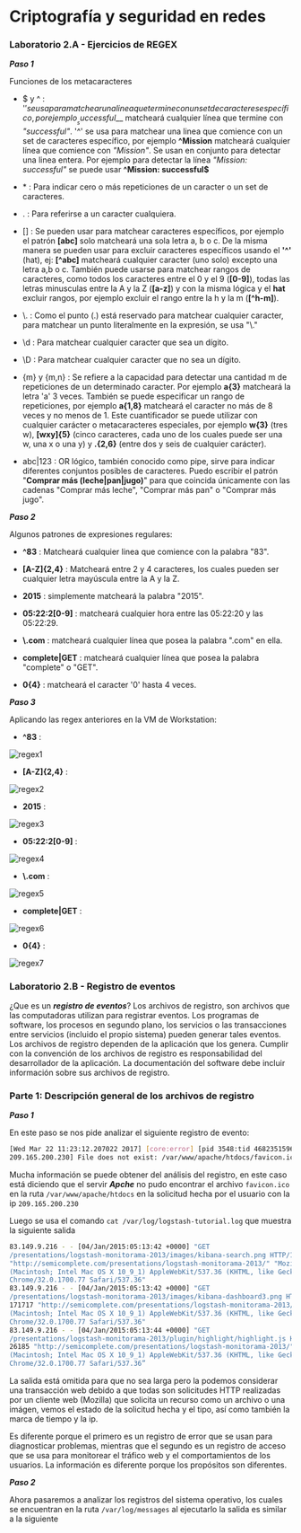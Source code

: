 # Criptografía y seguridad en redes

### Laboratorio 2.A - Ejercicios de REGEX

*__Paso 1__*

Funciones de los metacaracteres

- \$ y ^ : '$' se usa para matchear una linea que termine con un set de caracteres específico, por ejemplo __successful$__ matcheará cualquier línea que termine con _"successful"_. '^' se usa para matchear una linea que comience con un set de caracteres específico, por ejemplo __^Mission__ matcheará cualquier línea que comience con _"Mission"_. Se usan en conjunto para detectar una linea entera. Por ejemplo para detectar la línea _"Mission: successful"_ se puede usar __^Mission: successful\$__

- \* : Para indicar cero o más repeticiones de un caracter o un set de caracteres.

- . : Para referirse a un caracter cualquiera.

- [] : Se pueden usar para matchear caracteres específicos, por ejemplo el patrón __[abc]__ solo matcheará una sola letra a, b o c. De la misma manera se pueden usar para excluir caracteres específicos usando el __'^'__ (hat), ej: __[^abc]__ matcheará cualquier caracter (uno solo) excepto una letra a,b o c. También puede usarse para matchear rangos de caracteres, como todos los caracteres entre el 0 y el 9 (__[0-9]__), todas las letras minusculas entre la A y la Z (__[a-z]__) y con la misma lógica y el __hat__ excluir rangos, por ejemplo excluir el rango entre la h y la m (__[^h-m]__).

- \\. : Como el punto (.) está reservado para matchear cualquier caracter, para matchear un punto literalmente en la expresión, se usa "\\."

- \\d : Para matchear cualquier caracter que sea un dígito.

- \\D : Para matchear cualquier caracter que no sea un dígito.

- {m} y {m,n} : Se refiere a la capacidad para detectar una cantidad m de repeticiones de un determinado caracter. Por ejemplo __a{3}__ matcheará la letra 'a' 3 veces. También se puede especificar un rango de repeticiones, por ejemplo __a{1,8}__ matcheará el caracter no más de 8 veces y no menos de 1. Este cuantificador se puede utilizar con cualquier carácter o metacaracteres especiales, por ejemplo __w{3}__ (tres w), __[wxy]{5}__ (cinco caracteres, cada uno de los cuales puede ser una w, una x o una y) y __.{2,6}__ (entre dos y seis de cualquier carácter).

- abc|123 : OR lógico, también conocido como pipe, sirve para indicar diferentes conjuntos posibles de caracteres. Puedo escribir el patrón "__Comprar más (leche|pan|jugo)__" para que coincida únicamente con las cadenas "Comprar más leche", "Comprar más pan" o "Comprar más jugo".


*__Paso 2__*

Algunos patrones de expresiones regulares:

- __^83__ : Matcheará cualquier linea que comience con la palabra "83".

- __[A-Z]{2,4}__ : Matcheará entre 2 y 4 caracteres, los cuales pueden ser cualquier letra mayúscula entre la A y la Z.

- __2015__ : simplemente matcheará la palabra "2015".

- __05:22:2[0-9]__ : matcheará cualquier hora entre las 05:22:20 y las 05:22:29.

- __\\.com__ : matcheará cualquier línea que posea la palabra ".com" en ella.

- __complete|GET__ : matcheará cualquier línea que posea la palabra "complete" o "GET".

- __0{4}__ : matcheará el caracter '0' hasta 4 veces.

*__Paso 3__*

Aplicando las regex anteriores en la VM de Workstation:

- __^83__ :

![regex1](img/regex-1.png)

- __[A-Z]{2,4}__ : 

![regex2](img/regex-2.png)

- __2015__ :

![regex3](img/regex-3.png)

- __05:22:2[0-9]__ :

![regex4](img/regex-4.png)

- __\\.com__ :

![regex5](img/regex-5.png)

- __complete|GET__ :

![regex6](img/regex-6.png)

- __0{4}__ :

![regex7](img/regex-7.png)

### Laboratorio 2.B - Registro de eventos

¿Que es un *__registro de eventos__*? Los archivos de registro, son archivos que las computadoras utilizan para registrar eventos. Los programas
de software, los procesos en segundo plano, los servicios o las transacciones entre servicios (incluido el propio sistema) pueden generar tales eventos. Los archivos de registro dependen de la aplicación que los
genera. Cumplir con la convención de los archivos de registro es responsabilidad del desarrollador de la aplicación. La documentación del software debe incluir información sobre sus archivos de registro.

### Parte 1: Descripción general de los archivos de registro

*__Paso 1__*

En este paso se nos pide analizar el siguiente registro de evento:

```bash
[Wed Mar 22 11:23:12.207022 2017] [core:error] [pid 3548:tid 4682351596] [client
209.165.200.230] File does not exist: /var/www/apache/htdocs/favicon.ico
```

Mucha información se puede obtener del análisis del registro, en este caso está diciendo que el servir  *__Apche__* no pudo encontrar el archivo `favicon.ico` en la ruta `/var/www/apache/htdocs` en la solicitud hecha por el usuario con la ip `209.165.200.230`

Luego se usa el comando `cat /var/log/logstash-tutorial.log` que muestra la siguiente salida 

```Bash
83.149.9.216 - - [04/Jan/2015:05:13:42 +0000] "GET
/presentations/logstash-monitorama-2013/images/kibana-search.png HTTP/1.1" 200 203023
"http://semicomplete.com/presentations/logstash-monitorama-2013/" "Mozilla/5.0
(Macintosh; Intel Mac OS X 10_9_1) AppleWebKit/537.36 (KHTML, like Gecko)
Chrome/32.0.1700.77 Safari/537.36"
83.149.9.216 - - [04/Jan/2015:05:13:42 +0000] "GET
/presentations/logstash-monitorama-2013/images/kibana-dashboard3.png HTTP/1.1" 200
171717 "http://semicomplete.com/presentations/logstash-monitorama-2013/" "Mozilla/5.0
(Macintosh; Intel Mac OS X 10_9_1) AppleWebKit/537.36 (KHTML, like Gecko)
Chrome/32.0.1700.77 Safari/537.36"
83.149.9.216 - - [04/Jan/2015:05:13:44 +0000] "GET
/presentations/logstash-monitorama-2013/plugin/highlight/highlight.js HTTP/1.1" 200
26185 "http://semicomplete.com/presentations/logstash-monitorama-2013/" "Mozilla/5.0
(Macintosh; Intel Mac OS X 10_9_1) AppleWebKit/537.36 (KHTML, like Gecko)
Chrome/32.0.1700.77 Safari/537.36”
```
La salida está omitida para que no sea larga pero la podemos considerar una transacción web debido a que todas son solicitudes HTTP realizadas por un cliente web (Mozilla) que solicita un recurso como un archivo o una imágen, vemos el estado de la solicitud hecha y el tipo, así como también la marca de tiempo y la ip.

Es diferente porque el primero es un registro de error que se usan para diagnosticar problemas, mientras que el segundo es un registro de acceso que se usa para monitorear el tráfico web y el comportamientos de los usuarios. La información es diferente porque los propósitos son diferentes.

*__Paso 2__*

Ahora pasaremos a analizar los registros del sistema operativo, los cuales se encuentran en la ruta `/var/log/messages` al ejecutarlo la salida es similar a la siguiente








